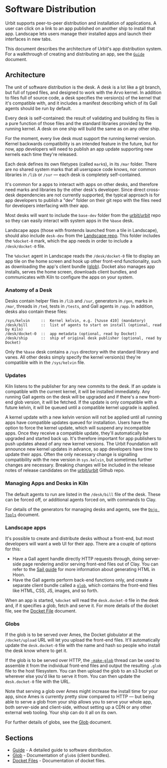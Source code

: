 # Software Distribution

Urbit supports peer-to-peer distribution and installation of applications. A user can click on a link to an app published on another ship to install that app. Landscape lets users manage their installed apps and launch their interfaces in new tabs.

This document describes the architecture of Urbit's app distribution system. For a walkthrough of creating and distributing an app, see the [`Guide`](software-distribution.md) document.

## Architecture <a href="#architecture" id="architecture"></a>

The unit of software distribution is the desk. A desk is a lot like a git branch, but full of typed files, and designed to work with the Arvo kernel. In addition to files full of source code, a desk specifies the version(s) of the kernel that it's compatible with, and it includes a manifest describing which of its Gall agents should be run by default.

Every desk is self-contained: the result of validating and building its files is a pure function of those files and the standard libraries provided by the running kernel. A desk on one ship will build the same as on any other ship.

For the moment, every live desk must support the running kernel version. Kernel backwards compatibility is an intended feature in the future, but for now, app developers will need to publish an app update supporting new kernels each time they're released.

Each desk defines its own filetypes (called `mark`s), in its `/mar` folder. There are no shared system marks that all userspace code knows, nor common libraries in `/lib` or `/sur` — each desk is completely self-contained.

It's common for a apps to interact with apps on other desks, and therefore need marks and libraries by the other desk's developer. Since direct cross-desk dependencies are not currently supported, the typical approach is for app developers to publish a "dev" folder on their git repo with the files need for developers interfacing with their app.

Most desks will want to include the `base-dev` folder from the [urbit/urbit](https://github.com/urbit/urbit) repo so they can easily interact with system apps in the `%base` desk.

Landscape apps (those with frontends launched from a tile in Landscape), should also include `desk-dev` from the [Landscape repo](https://github.com/tloncorp/landscape). This folder includes the `%docket-0` mark, which the app needs in order to include a `/desk/docket-0` file.

The `%docket` agent in Landscape reads the `/desk/docket-0` file to display an app tile on the home screen and hook up other front-end functionality, such as downloading the app's client bundle ([glob](glob.md)). Docket also manages app installs, serves the home screen, downloads client bundles, and communicates with Kiln to configure the apps on your system.

### Anatomy of a Desk <a href="#anatomy-of-a-desk" id="anatomy-of-a-desk"></a>

Desks contain helper files in `/lib` and `/sur`, generators in `/gen`, marks in `/mar`, threads in `/ted`, tests in `/tests`, and Gall agents in `/app`. In addition, desks also contain these files:

```
/sys/kelvin     ::  Kernel kelvin, e.g. [%zuse 410] (mandatory)
/desk/bill      ::  list of agents to start on install (optional, read by Kiln) 
/desk/docket-0  ::  app metadata (optional, read by Docket) 
/desk/ship      ::  ship of original desk publisher (optional, read by Docket) 
```

Only the `%base` desk contains a `/sys` directory with the standard library and vanes. All other desks simply specify the kernel version(s) they're compatible with in the `/sys/kelvin` file.

### Updates <a href="#updates" id="updates"></a>

Kiln listens to the publisher for any new commits to the desk. If an update is compatible with the current kernel, it will be installed immediately. Any running Gall agents on the desk will be upgraded and if there's a new front-end glob version, it will be fetched. If the update is only compatible with a future kelvin, it will be queued until a compatible kernel upgrade is applied.

A kernel update with a new kelvin version will not be applied until all running apps have compatible updates queued for installation. Users have the option to force the kernel update, which will suspend any incompatible apps. Once they receive a compatible update, they'll automatically be upgraded and started back up. It's therefore important for app publishers to push updates ahead of any new kernel versions. The Urbit Foundation will announce new kernel updates in advance, so app developers have time to update their apps. Often the only necessary change is signalling compatibility with the new version in `sys.kelvin`, but sometimes further changes are necessary. Breaking changes will be included in the release notes of release candidates on the [urbit/urbit](https://github.com/tloncorp/landscape) Github repo.

### Managing Apps and Desks in Kiln <a href="#managing-apps-and-desks-in-kiln" id="managing-apps-and-desks-in-kiln"></a>

The default agents to run are listed in the `/desk/bill` file of the desk. These can be forced off, or additional agents forced on, with commands to Clay.

For details of the generators for managing desks and agents, see the [`Dojo Tools`](../../../../user-manual/os/dojo-tools.md) document.

### Landscape apps <a href="#landscape-apps" id="landscape-apps"></a>

It's possible to create and distribute desks without a front-end, but most developers will want a web UI for their app. There are a couple of options for this:

* Have a Gall agent handle directly HTTP requests through, doing server-side page rendering and/or serving front-end files out of Clay. You can refer to the [Sail guide](../../../../hoon/guides/sail.md) for more information about generating HTML in Hoon.
* Have the Gall agents perform back-end functions only, and create a separate client bundle called a [`glob`](glob.md), which contains the front-end files like HTML, CSS, JS, images, and so forth.

When an app is started, `%docket` will read the `desk.docket-0` file in the desk and, if it specifies a glob, fetch and serve it. For more details of the docket file, see the [Docket File](docket.md) document.

### Globs <a href="#globs" id="globs"></a>

If the glob is to be served over Ames, the Docket globulator at the `/docket/upload` URL will let you upload the front-end files. It'll automatically update the `desk.docket-0` file with the name and hash so people who install the desk know where to get it.

If the glob is to be served over HTTP, the [`-make-glob`](glob.md#make-glob) thread can be used to assemble it from the individual front-end files and output the resulting `.glob` file to the host filesystem. You can then upload the glob to an s3 bucket or wherever else you'd like to serve it from. You can then update the `desk.docket-0` file with the URL.

Note that serving a glob over Ames might increase the install time for your app, since Ames is currently pretty slow compared to HTTP — but being able to serve a glob from your ship allows you to serve your whole app, both server-side and client-side, without setting up a CDN or any other external web tooling. Your ship can do it all on its own.

For further details of globs, see the [Glob](glob.md) document.

## Sections <a href="#sections" id="sections"></a>

* [Guide](software-distribution.md) - A detailed guide to software distribution.
* [Glob](glob.md) - Documentation of `glob`s (client bundles).
* [Docket Files](docket.md) - Documentation of docket files.
